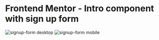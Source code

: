 # Frontend Mentor - Intro component with sign up form
![signup-form desktop](https://github.com/Joeybur/intro-component-signup-form/assets/144486623/29a0b63f-7179-4252-b66b-b1122a34437c)
![signup-form mobile](https://github.com/Joeybur/intro-component-signup-form/assets/144486623/6ee9bd16-6202-4b16-b90b-3d02126efafa)
